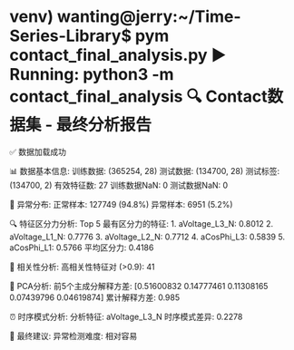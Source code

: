 venv) wanting@jerry:~/Time-Series-Library$ pym contact_final_analysis.py
▶️ Running: python3 -m contact_final_analysis
🔍 Contact数据集 - 最终分析报告
============================================================
✅ 数据加载成功

📊 数据基本信息:
   训练数据: (365254, 28)
   测试数据: (134700, 28)
   测试标签: (134700, 2)
   有效特征数: 27
   训练数据NaN: 0
   测试数据NaN: 0

🎯 异常分布:
   正常样本: 127749 (94.8%)
   异常样本: 6951 (5.2%)

🔍 特征区分力分析:
   Top 5 最有区分力的特征:
     1. aVoltage_L3_N: 0.8012
     2. aVoltage_L1_N: 0.7776
     3. aVoltage_L2_N: 0.7712
     4. aCosPhi_L3: 0.5839
     5. aCosPhi_L1: 0.5766
   平均区分力: 0.4186

🔗 相关性分析:
   高相关性特征对 (>0.9): 41

🧮 PCA分析:
   前5个主成分解释方差: [0.51600832 0.14777461 0.11308165 0.07439796 0.04619874]
   累计解释方差: 0.985

⏰ 时序模式分析:
   分析特征: aVoltage_L3_N
   时序模式差异: 0.2278

🎯 最终建议:
   异常检测难度: 相对容易
